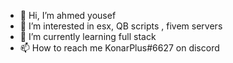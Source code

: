 - 👋 Hi, I’m ahmed yousef 
- 👀 I’m interested in esx, QB scripts , fivem servers
- 🌱 I’m currently learning full stack
- 📫 How to reach me KonarPlus#6627 on discord


